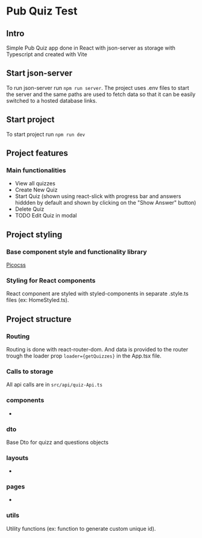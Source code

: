 # Pub Quiz Test

## Intro

Simple Pub Quiz app done in React with json-server as storage with Typescript and created with Vite

## Start json-server

To run json-server run `npm run server`.
The project uses .env files to start the server and the same paths are used to fetch data so that it can be easily switched to a hosted database links.

## Start project

To start project run `npm run dev`

## Project features

### Main functionalities

- View all quizzes
- Create New Quiz
- Start Quiz (shown using react-slick with progress bar and answers hiddden by default and shown by clicking on the "Show Answer" button)
- Delete Quiz
- TODO Edit Quiz in modal

## Project styling

### Base component style and functionality library

[Picocss](https://picocss.com/)

### Styling for React components

React component are styled with styled-components in separate .style.ts files (ex: HomeStyled.ts).

## Project structure

### Routing

Routing is done with react-router-dom.
And data is provided to the router trough the loader prop `loader={getQuizzes}` in the App.tsx file.

### Calls to storage

All api calls are in `src/api/quiz-Api.ts`

### components

-

### dto

Base Dto for quizz and questions objects

### layouts

-

### pages

-

### utils

Utility functions (ex: function to generate custom unique id).
